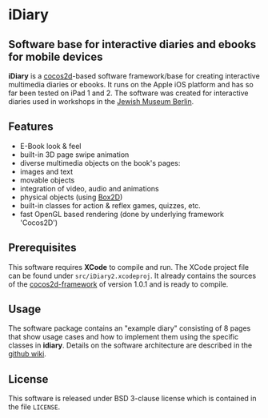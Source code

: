 iDiary
======

Software base for interactive diaries and ebooks for mobile devices
-------------------------------------------------------------------

__iDiary__ is a [cocos2d](http://cocos2d-iphone.org)-based software framework/base for creating interactive multimedia diaries or ebooks. It runs on the Apple iOS platform and has so far been tested on iPad 1 and 2.
The software was created for interactive diaries used in workshops in the [Jewish Museum Berlin](http://www.jmberlin.de).

Features
--------
* E-Book look & feel
* built-in 3D page swipe animation
* diverse multimedia objects on the book's pages:
 * images and text
 * movable objects
 * integration of video, audio and animations
 * physical objects (using [Box2D](http://box2d.org/))
* built-in classes for action & reflex games, quizzes, etc.
* fast OpenGL based rendering (done by underlying framework 'Cocos2D')

Prerequisites
-------------

This software requires __XCode__ to compile and run. The XCode project file can be found under `src/iDiary2.xcodeproj`. It already contains the sources of the [cocos2d-framework](http://cocos2d-iphone.org) of version 1.0.1 and is ready to compile.


Usage
-----

The software package contains an "example diary" consisting of 8 pages that show usage cases and how to implement them using the specific classes in __idiary__. Details on the software architecture are described in the [github wiki][1].

License
-------

This software is released under BSD 3-clause license which is contained in the file `LICENSE`.

[1]: https://github.com/htw-inka/idiary/wiki